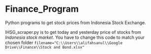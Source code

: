 # Finance_Program
Python programs to get stock prices from Indonesia Stock Exchange.

IHSG_scraper.py is to get today and yesterday price of stocks from _Indonesia stock market_.
You have to change this code to match your chosen folder `filename="C:\\Users\\alifahsanul\\Google Drive\\Finance\\Stock and Bond.xlsx"`
